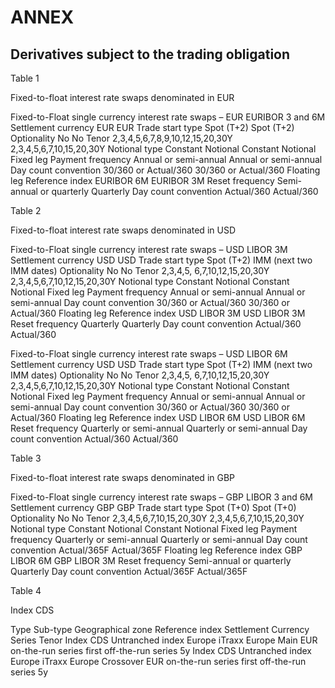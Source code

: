 # ANNEX

## Derivatives subject to the trading obligation

Table 1

Fixed-to-float interest rate swaps denominated in EUR

Fixed-to-Float single currency interest rate swaps – EUR EURIBOR 3 and 6M Settlement currency EUR EUR Trade start type Spot (T+2) Spot (T+2) Optionality No No Tenor 2,3,4,5,6,7,8,9,10,12,15,20,30Y 2,3,4,5,6,7,10,15,20,30Y Notional type Constant Notional Constant Notional Fixed leg Payment frequency Annual or semi-annual Annual or semi-annual Day count convention 30/360 or Actual/360 30/360 or Actual/360 Floating leg Reference index EURIBOR 6M EURIBOR 3M Reset frequency Semi-annual or quarterly Quarterly Day count convention Actual/360 Actual/360

Table 2

Fixed-to-float interest rate swaps denominated in USD

Fixed-to-Float single currency interest rate swaps – USD LIBOR 3M Settlement currency USD USD Trade start type Spot (T+2) IMM (next two IMM dates) Optionality No No Tenor 2,3,4,5, 6,7,10,12,15,20,30Y 2,3,4,5,6,7,10,12,15,20,30Y Notional type Constant Notional Constant Notional Fixed leg Payment frequency Annual or semi-annual Annual or semi-annual Day count convention 30/360 or Actual/360 30/360 or Actual/360 Floating leg Reference index USD LIBOR 3M USD LIBOR 3M Reset frequency Quarterly Quarterly Day count convention Actual/360 Actual/360



Fixed-to-Float single currency interest rate swaps – USD LIBOR 6M Settlement currency USD USD Trade start type Spot (T+2) IMM (next two IMM dates) Optionality No No Tenor 2,3,4,5, 6,7,10,12,15,20,30Y 2,3,4,5,6,7,10,12,15,20,30Y Notional type Constant Notional Constant Notional Fixed leg Payment frequency Annual or semi-annual Annual or semi-annual Day count convention 30/360 or Actual/360 30/360 or Actual/360 Floating leg Reference index USD LIBOR 6M USD LIBOR 6M Reset frequency Quarterly or semi-annual Quarterly or semi-annual Day count convention Actual/360 Actual/360

Table 3

Fixed-to-float interest rate swaps denominated in GBP

Fixed-to-Float single currency interest rate swaps – GBP LIBOR 3 and 6M Settlement currency GBP GBP Trade start type Spot (T+0) Spot (T+0) Optionality No No Tenor 2,3,4,5,6,7,10,15,20,30Y 2,3,4,5,6,7,10,15,20,30Y Notional type Constant Notional Constant Notional Fixed leg Payment frequency Quarterly or semi-annual Quarterly or semi-annual Day count convention Actual/365F Actual/365F Floating leg Reference index GBP LIBOR 6M GBP LIBOR 3M Reset frequency Semi-annual or quarterly Quarterly Day count convention Actual/365F Actual/365F



Table 4

Index CDS

Type Sub-type Geographical zone Reference index Settlement Currency Series Tenor Index CDS Untranched index Europe iTraxx Europe Main EUR on-the-run series first off-the-run series 5y Index CDS Untranched index Europe iTraxx Europe Crossover EUR on-the-run series first off-the-run series 5y

